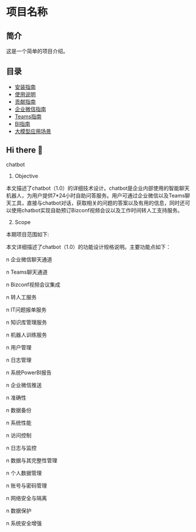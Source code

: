 
# 项目名称

## 简介

这是一个简单的项目介绍。

## 目录

- [安装指南](install.md)
- [使用说明](usage.md)
- [贡献指南](CONTRIBUTING.md)
- [企业微信指南](wechat.md)
- [Teams指南](teams.md)
- [BI指南](BI.md)
- [大模型应用场景](LLM.md)



## Hi there 👋
chatbot

1. Objective

本文描述了chatbot（1.0）的详细技术设计。chatbot是企业内部使用的智能聊天机器人，为用户提供7*24小时自助问答服务。用户可通过企业微信以及Teams聊天工具，直接与chatbot对话，获取相关的问题的答案以及有用的信息，同时还可以使用chatbot实现自助预订Bizconf视频会议以及工作时间转人工支持服务。

2. Scope

本期项目范围如下:

本文详细描述了chatbot（1.0）的功能设计规格说明。主要功能点如下：

n 企业微信聊天通道

n Teams聊天通道

n Bizconf视频会议集成

n 转人工服务

n IT问题报单服务

n 知识库管理服务

n 机器人训练服务

n 用户管理

n 日志管理

n 系统PowerBI报告

n 企业微信推送

n 准确性

n 数据备份

n 系统性能

n 访问控制

n 日志与监控

n 数据与其完整性管理

n 个人数据管理

n 账号与密码管理

n 网络安全与隔离

n 数据保护

n 系统安全增强



<!--

**Here are some ideas to get you started:**

🙋‍♀️ A short introduction - what is your organization all about?
🌈 Contribution guidelines - how can the community get involved?
👩‍💻 Useful resources - where can the community find your docs? Is there anything else the community should know?
🍿 Fun facts - what does your team eat for breakfast?
🧙 Remember, you can do mighty things with the power of [Markdown](https://docs.github.com/github/writing-on-github/getting-started-with-writing-and-formatting-on-github/basic-writing-and-formatting-syntax)
-->
